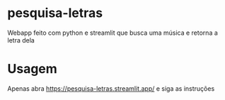 # pesquisa-letras
Webapp feito com python e streamlit que busca uma música e retorna a letra dela

# Usagem
Apenas abra https://pesquisa-letras.streamlit.app/ e siga as instruções
